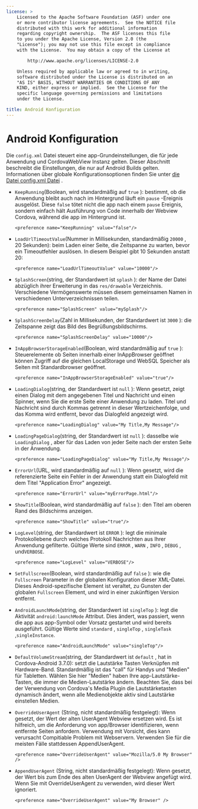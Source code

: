 ```yaml
---
license: >
    Licensed to the Apache Software Foundation (ASF) under one
    or more contributor license agreements.  See the NOTICE file
    distributed with this work for additional information
    regarding copyright ownership.  The ASF licenses this file
    to you under the Apache License, Version 2.0 (the
    "License"); you may not use this file except in compliance
    with the License.  You may obtain a copy of the License at

        http://www.apache.org/licenses/LICENSE-2.0

    Unless required by applicable law or agreed to in writing,
    software distributed under the License is distributed on an
    "AS IS" BASIS, WITHOUT WARRANTIES OR CONDITIONS OF ANY
    KIND, either express or implied.  See the License for the
    specific language governing permissions and limitations
    under the License.

title: Android Konfiguration
---
```


# Android Konfiguration

Die `config.xml` Datei steuert eine app-Grundeinstellungen, die für jede Anwendung und CordovaWebView Instanz gelten. Dieser Abschnitt beschreibt die Einstellungen, die nur auf Android Builds gelten. Informationen über globale Konfigurationsoptionen finden Sie unter [die Datei config.xml Datei][1] .

 [1]: config_ref_index.md.html#The%20config.xml%20File

*   `KeepRunning`(Boolean, wird standardmäßig auf `true` ): bestimmt, ob die Anwendung bleibt auch nach im Hintergrund läuft ein `pause` -Ereignis ausgelöst. Diese `false` tötet nicht die app nach einem `pause` Ereignis, sondern einfach hält Ausführung von Code innerhalb der Webview Cordova, während die app im Hintergrund ist.
    
        <preference name="KeepRunning" value="false"/>
        

*   `LoadUrlTimeoutValue`(Nummer in Millisekunden, standardmäßig `20000` , 20 Sekunden): beim Laden einer Seite, die Zeitspanne zu warten, bevor ein Timeoutfehler auslösen. In diesem Beispiel gibt 10 Sekunden anstatt 20:
    
        <preference name="LoadUrlTimeoutValue" value="10000"/>
        

*   `SplashScreen`(string, der Standardwert ist `splash` ): der Name der Datei abzüglich ihrer Erweiterung in das `res/drawable` Verzeichnis. Verschiedene Vermögenswerte müssen diesem gemeinsamen Namen in verschiedenen Unterverzeichnissen teilen.
    
        <preference name="SplashScreen" value="mySplash"/>
        

*   `SplashScreenDelay`(Zahl in Millisekunden, der Standardwert ist `3000` ): die Zeitspanne zeigt das Bild des Begrüßungsbildschirms.
    
        <preference name="SplashScreenDelay" value="10000"/>
        

*   `InAppBrowserStorageEnabled`(Boolean, wird standardmäßig auf `true` ): Steuerelemente ob Seiten innerhalb einer InAppBrowser geöffnet können Zugriff auf die gleichen LocalStorage und WebSQL Speicher als Seiten mit Standardbrowser geöffnet.
    
        <preference name="InAppBrowserStorageEnabled" value="true"/>
        

*   `LoadingDialog`(string, der Standardwert ist `null` ): Wenn gesetzt, zeigt einen Dialog mit dem angegebenen Titel und Nachricht und einen Spinner, wenn Sie die erste Seite einer Anwendung zu laden. Titel und Nachricht sind durch Kommas getrennt in dieser Wertzeichenfolge, und das Komma wird entfernt, bevor das Dialogfeld angezeigt wird.
    
        <preference name="LoadingDialog" value="My Title,My Message"/>
        

*   `LoadingPageDialog`(string, der Standardwert ist `null` ): dasselbe wie `LoadingDialog` , aber für das Laden von jeder Seite nach der ersten Seite in der Anwendung.
    
        <preference name="LoadingPageDialog" value="My Title,My Message"/>
        

*   `ErrorUrl`(URL, wird standardmäßig auf `null` ): Wenn gesetzt, wird die referenzierte Seite ein Fehler in der Anwendung statt ein Dialogfeld mit dem Titel "Application Error" angezeigt.
    
        <preference name="ErrorUrl" value="myErrorPage.html"/>
        

*   `ShowTitle`(Boolean, wird standardmäßig auf `false` ): den Titel am oberen Rand des Bildschirms anzeigen.
    
        <preference name="ShowTitle" value="true"/>
        

*   `LogLevel`(string, der Standardwert ist `ERROR` ): legt die minimale Protokollebene durch welches Protokoll Nachrichten aus Ihrer Anwendung gefilterte. Gültige Werte sind `ERROR` , `WARN` , `INFO` , `DEBUG` , und`VERBOSE`.
    
        <preference name="LogLevel" value="VERBOSE"/>
        

*   `SetFullscreen`(Boolean, wird standardmäßig auf `false` ): wie die `Fullscreen` Parameter in der globalen Konfiguration dieser XML-Datei. Dieses Android-spezifische Element ist veraltet, zu Gunsten der globalen `Fullscreen` Element, und wird in einer zukünftigen Version entfernt.

*   `AndroidLaunchMode`(string, der Standardwert ist `singleTop` ): legt die Aktivität `android:launchMode` Attribut. Dies ändert, was passiert, wenn die app aus app-Symbol oder Vorsatz gestartet und wird bereits ausgeführt. Gültige Werte sind `standard` , `singleTop` , `singleTask` ,`singleInstance`.
    
        <preference name="AndroidLaunchMode" value="singleTop"/>
        

*   `DefaultVolumeStream`(string, der Standardwert ist `default` , hat in Cordova-Android 3.7.0): setzt die Lautstärke Tasten Verknüpfen mit Hardware-Band. Standardmäßig ist das "call" für Handys und "Medien" für Tabletten. Wählen Sie hier "Medien" haben Ihre app-Lautstärke-Tasten, die immer die Medien-Lautstärke ändern. Beachten Sie, dass bei der Verwendung von Cordova's Media Plugin die Lautstärketasten dynamisch ändert, wenn alle Medienobjekte aktiv sind Lautstärke einstellen Medien.

*   `OverrideUserAgent` (String, nicht standardmäßig festgelegt): Wenn gesetzt, der Wert der alten UserAgent Webview ersetzen wird. Es ist hilfreich, um die Anforderung von app/Browser identifizieren, wenn entfernte Seiten anfordern. Verwendung mit Vorsicht, dies kann verursacht Compitiable Problem mit Webservern. Verwenden Sie für die meisten Fälle stattdessen AppendUserAgent.
    
        <preference name="OverrideUserAgent" value="Mozilla/5.0 My Browser" />
        

*   `AppendUserAgent` (String, nicht standardmäßig festgelegt): Wenn gesetzt, der Wert bis zum Ende des alten UserAgent der Webview angefügt wird. Wenn Sie mit OverrideUserAgent zu verwenden, wird dieser Wert ignoriert.
    
        <preference name="OverrideUserAgent" value="My Browser" />